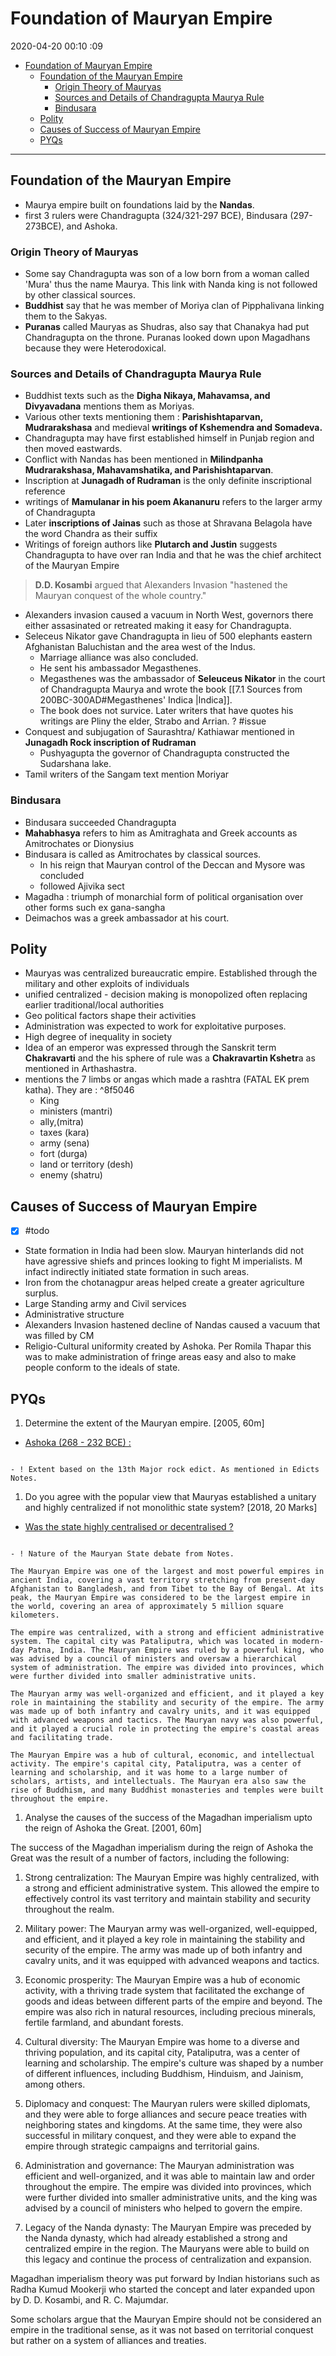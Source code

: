 # Foundation of Mauryan Empire

2020-04-20 00:10 :09

- [Foundation of Mauryan Empire](#foundation-of-mauryan-empire)
  - [Foundation of the Mauryan Empire](#foundation-of-the-mauryan-empire)
    - [Origin Theory of Mauryas](#origin-theory-of-mauryas)
    - [Sources and Details of Chandragupta Maurya Rule](#sources-and-details-of-chandragupta-maurya-rule)
    - [Bindusara](#bindusara)
  - [Polity](#polity)
  - [Causes of Success of Mauryan Empire](#causes-of-success-of-mauryan-empire)
  - [PYQs](#pyqs)

---

## Foundation of the Mauryan Empire

- Maurya empire built on foundations laid by the **Nandas**.
- first 3 rulers were Chandragupta (324/321-297 BCE), Bindusara (297-273BCE), and Ashoka.

### Origin Theory of Mauryas

- Some say Chandragupta was son of a low born from a woman called 'Mura' thus the name Maurya. This link with Nanda king is not followed by other classical sources.
- **Buddhist** say that he was member of Moriya clan of Pipphalivana linking them to the Sakyas.
- **Puranas** called Mauryas as Shudras, also say that Chanakya had put Chandragupta on the throne. Puranas looked down upon Magadhans because they were Heterodoxical.

### Sources and Details of Chandragupta Maurya Rule

- Buddhist texts such as the **Digha Nikaya, Mahavamsa, and Divyavadana** mentions them as Moriyas.
- Various other texts mentioning them : **Parishishtaparvan, Mudrarakshasa** and medieval **writings of Kshemendra and Somadeva.**
- Chandragupta may have first established himself in Punjab region and then moved eastwards.
- Conflict with Nandas has been mentioned in **Milindpanha Mudrarakshasa, Mahavamshatika, and Parishishtaparvan**.
- Inscription at **Junagadh of Rudraman** is the only definite inscriptional reference
- writings of **Mamulanar in his poem Akananuru** refers to the larger army of Chandragupta
- Later **inscriptions of Jainas** such as those at Shravana Belagola have the word Chandra as their suffix
- Writings of foreign authors like **Plutarch and Justin** suggests Chandragupta to have over ran India and that he was the chief architect of the Mauryan Empire

> **D.D. Kosambi** argued that Alexanders Invasion "hastened the Mauryan conquest of the whole country."

- Alexanders invasion caused a vacuum in North West, governors there either assasinated or retreated making it easy for Chandragupta.
- Seleceus Nikator gave Chandragupta in lieu of 500 elephants eastern Afghanistan Baluchistan and the area west of the Indus.
	- Marriage alliance was also concluded.
	- He sent his ambassador Megasthenes.
	- Megasthenes was the ambassador of **Seleuceus Nikator** in the court of Chandragupta Maurya and wrote the book [[7.1 Sources from 200BC-300AD#Megasthenes' Indica |Indica]].
	- The book does not survice. Later writers that have quotes his writings are Pliny the elder, Strabo and Arrian. ? #issue
- Conquest and subjugation of Saurashtra/ Kathiawar mentioned in **Junagadh Rock inscription of Rudraman**
	- Pushyagupta the governor of Chandragupta constructed the Sudarshana lake.
- Tamil writers of the Sangam text mention Moriyar

### Bindusara

- Bindusara succeeded Chandragupta
- **Mahabhasya** refers to him as Amitraghata and Greek accounts as Amitrochates or Dionysius
- Bindusara is called as Amitrochates by classical sources.
    - In his reign that Mauryan control of the Deccan and Mysore was concluded
    - followed Ajivika sect
- Magadha : triumph of monarchial form of political organisation over other forms such ex gana-sangha
- Deimachos was a greek ambassador at his court.

## Polity

- Mauryas was centralized bureaucratic empire. Established through the military and other exploits of individuals
- unified centralized - decision making is monopolized often replacing earlier traditional/local authorities
- Geo political factors shape their activities
- Administration was expected to work for exploitative purposes.
- High degree of inequality in society
- Idea of an emperor was expressed through the Sanskrit term **Chakravarti** and the his sphere of rule was a **Chakravartin Kshetr**a as mentioned in Arthashastra.
- mentions the 7 limbs or angas which made a rashtra (FATAL EK prem katha). They are : ^8f5046
    - King
    - ministers (mantri)
    - ally,(mitra)
    - taxes (kara)
    - army (sena)
    - fort (durga)
    - land or territory (desh)
    - enemy (shatru)

## Causes of Success of Mauryan Empire

- [x] #todo
- State formation in India had been slow. Mauryan hinterlands did not have agressive shiefs and princes looking to fight M imperialists. M infact indirectly initiated state formation in such areas.
- Iron from the chotanagpur areas helped create a greater agriculture surplus.
- Large Standing army and Civil services
- Administrative structure
- Alexanders Invasion hastened decline of Nandas caused a vacuum that was filled by CM
- Religio-Cultural uniformity created by Ashoka. Per Romila Thapar this was to make administration of fringe areas easy and also to make people conform to the ideals of state.

## PYQs

1. Determine the extent of the Mauryan empire. [2005, 60m]
- [Ashoka (268 - 232 BCE) :](onenote:[[Ashoka]],%20Concept%20of%20Dharma&section-id={C0CC9BD8-A1E3-4D8E-BE38-44EB6ABF19EE}&page-id={24C33B3B-BD97-429D-8F88-EC3E0C009316}&object-id={971B4C1A-0010-4F3E-AABA-A780D1976F56}&10&base-path=https://d.docs.live.net/bbc8be5bd337910c/Documents/History%20Optional/Ancient%20History/Part%20II/Mauryan%20Empire.one)

```ad-Answer

- ! Extent based on the 13th Major rock edict. As mentioned in Edicts Notes.

```

1. Do you agree with the popular view that Mauryas established a unitary and highly centralized if not monolithic state system? [2018, 20 Marks]
- [Was the state highly centralised or decentralised ?](onenote:[[Polity]],%20Administration&section-id={C0CC9BD8-A1E3-4D8E-BE38-44EB6ABF19EE}&page-id={08E1D93E-F45B-43E6-9A30-6BFEA591E5D7}&object-id={1CEC5737-FECD-4CC1-93C3-7CCC97362386}&B&base-path=https://d.docs.live.net/bbc8be5bd337910c/Documents/History%20Optional/Ancient%20History/Part%20II/Mauryan%20Empire.one)

```ad-Answer

- ! Nature of the Mauryan State debate from Notes.

The Mauryan Empire was one of the largest and most powerful empires in ancient India, covering a vast territory stretching from present-day Afghanistan to Bangladesh, and from Tibet to the Bay of Bengal. At its peak, the Mauryan Empire was considered to be the largest empire in the world, covering an area of approximately 5 million square kilometers.

The empire was centralized, with a strong and efficient administrative system. The capital city was Pataliputra, which was located in modern-day Patna, India. The Mauryan Empire was ruled by a powerful king, who was advised by a council of ministers and oversaw a hierarchical system of administration. The empire was divided into provinces, which were further divided into smaller administrative units.

The Mauryan army was well-organized and efficient, and it played a key role in maintaining the stability and security of the empire. The army was made up of both infantry and cavalry units, and it was equipped with advanced weapons and tactics. The Mauryan navy was also powerful, and it played a crucial role in protecting the empire's coastal areas and facilitating trade.

The Mauryan Empire was a hub of cultural, economic, and intellectual activity. The empire's capital city, Pataliputra, was a center of learning and scholarship, and it was home to a large number of scholars, artists, and intellectuals. The Mauryan era also saw the rise of Buddhism, and many Buddhist monasteries and temples were built throughout the empire.

```

1. Analyse the causes of the success of the Magadhan imperialism upto the reign of Ashoka the Great. [2001, 60m]

The success of the Magadhan imperialism during the reign of Ashoka the Great was the result of a number of factors, including the following:

1.  Strong centralization: The Mauryan Empire was highly centralized, with a strong and efficient administrative system. This allowed the empire to effectively control its vast territory and maintain stability and security throughout the realm.
    
2.  Military power: The Mauryan army was well-organized, well-equipped, and efficient, and it played a key role in maintaining the stability and security of the empire. The army was made up of both infantry and cavalry units, and it was equipped with advanced weapons and tactics.
    
3.  Economic prosperity: The Mauryan Empire was a hub of economic activity, with a thriving trade system that facilitated the exchange of goods and ideas between different parts of the empire and beyond. The empire was also rich in natural resources, including precious minerals, fertile farmland, and abundant forests.
    
4.  Cultural diversity: The Mauryan Empire was home to a diverse and thriving population, and its capital city, Pataliputra, was a center of learning and scholarship. The empire's culture was shaped by a number of different influences, including Buddhism, Hinduism, and Jainism, among others.
    
5.  Diplomacy and conquest: The Mauryan rulers were skilled diplomats, and they were able to forge alliances and secure peace treaties with neighboring states and kingdoms. At the same time, they were also successful in military conquest, and they were able to expand the empire through strategic campaigns and territorial gains.
    
6.  Administration and governance: The Mauryan administration was efficient and well-organized, and it was able to maintain law and order throughout the empire. The empire was divided into provinces, which were further divided into smaller administrative units, and the king was advised by a council of ministers who helped to govern the empire.
    
7.  Legacy of the Nanda dynasty: The Mauryan Empire was preceded by the Nanda dynasty, which had already established a strong and centralized empire in the region. The Mauryans were able to build on this legacy and continue the process of centralization and expansion.

Magadhan imperialism theory was put forward by Indian historians such as Radha Kumud Mookerji who started the concept and later expanded upon by D. D. Kosambi, and R. C. Majumdar.

Some scholars argue that the Mauryan Empire should not be considered an empire in the traditional sense, as it was not based on territorial conquest but rather on a system of alliances and treaties.
